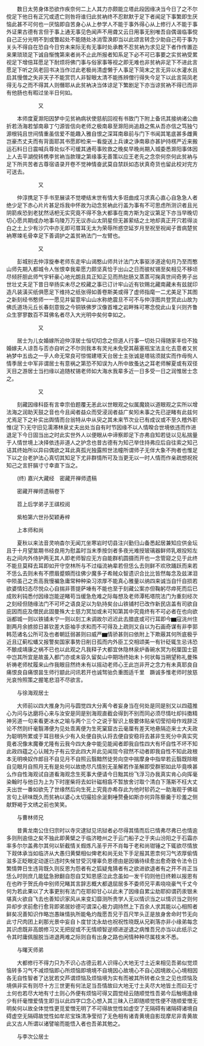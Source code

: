 <!-- { "loadSidebar": true } -->
　　数日太劳身体恐欲作疾奈何二上人其力亦颇能立塔此段因缘决当今日了之不尔傥足下他日有正冗或遗亡则咎将谁归此贫衲终不忍默默于足下者闻足下事繁即生厌恼此甚不可何也一厌恼即自苦身心从上参学人不能于事外得心从上修行人不能于事外证果古德有言但于事上通无事见色闻声不用聋又云日用事无别唯吾自偶谐临事傥自己正分光明不到或瞥起处不能随处冰消雪涣即当以此颂言转念少助自己苟于事为关头不得自在恐自今日穷未来际无有无事时处承教不忍贫衲为求见足下者作传置迩来果琐琐足下诚自惭愧第来者尚不止此所报者知系足下必不可已事要之实贫衲受累视足下增倍耳愿足下耐烦将佛门事与俗家事等视之即无难也非贫衲非足下不进此言愿足下听之凤老回书决当作过此老极尚清虚懒于人事足下简末之言无异以水灌水且启其慢僧之失非天子不能赏罚人非智眼太清不能拣辨僧行得失今足下以此言简凤老得无与之而不得其人则僭耶从此贫衲决当体谅足下繁剧足下亦当谅贫衲不得已而非有他肠也有暇过坐半日何如。

　　　　　　又

　　本师度夏滁阳因梦中见贫衲病状使慈航回视有书致门下附上备讯其接纳诸公曲折若汤海若邹南皋丁勺源皆信向老师之极南皋至滁阳尚追趋之焦从吾亦信之笃独勺源根钝且世间情重虽信爱不能趣入雅自恨之深耳南皋前与门下书闻其笔底甚多雌黄岂豪杰丈夫而有背面耶其书愿即检来一看旋送上兵谏之诤南皋亦甚护持楞严近来搬运石料日日震喊兵尊处似不可缓其通苟事败救之晚矣早晚尚期入城委悉滁阳事体因上人去平湖傥转槜李贫衲当款理之第缘事无善策以应王老先之念奈何奈何此贫衲与足下所共苦者古尊宿语录开卷不觉神情奋武莫自禁跃如态状真奇货也留此校对完方可送去。

　　　　　　又

　　仲淳携足下手书至展读不觉哽结末世有情大多诳曲成习求真心直心自急急人者绝少足下赤心片片甚足烁我中怀故为动念贫衲此行盖为事有不可思虑所测识者且光阴箭疾恐到老犹然话杷无实究竟不得不急大都事在南方斯为定议第足下亦当早晚切切心愿共期成办地事乌陵万万无议赤山太阴星但无甚萦结之土地却真正开穴若得淡白之土上少有沙穴中亦无即可厝耳无太为荣辱所惑空延岁月至祝至祝闻子晋病楚贫衲寒竦毛骨幸足下善调护之盖贫衲法门一左臂也。

　　　　　　又

　　彭城别去仲淳旋奉老师东走牢山谒憨山师共计法门大事驱涉道途旬月乃至而憨山师先期入都城令人怅恨幸我辈愿力颇坚真恰于出山之日而彼杖锡至矣相见不移顷尽倾肝胆此师气宇轩豪心地光朗且具正知正见而热肚肠又蒸蒸可掬真世间奇男子出世壮丈夫足下昔日举扬实未尽之校藏之事已订计牢山近有钦赐北藏南藏未有兹就印造凡装潢买纸俱愿足下维持之纸张得如善卷斯美或得了虚师指麾一二尤美足下其图之新刻经书憨师一一愿见并留意牢山山水称绝震旦不可不与仲淳图共登赏此山故为佛氏道场元丘长春刻意毁之今铜铁佛罗汉像首堆之岩畔殊可寒念傥此山复兴则齐鲁众生寥寥数百不耳佛名者尽入大光明中矣何幸如之。

　　　　　　又

　　居士为儿女婚嫁所迫仲淳居士恒切切念之但道人行事一切处只得随家丰俭不独婚嫁夫人谅吾与否亦自听之不尔则我本有灵光未免受其蔽塞瓶宝法主化去意者又贫衲梦中五齿之一乎人命无常良可惊惕建塔天台居士主张诚是塔铭须就实而作毋徇人情季居士中军非谓居士有意祸之第恐不知误为人所中故蚤达之耳老师解夏或有双径天目之游居士当扫缘以追随杖锡老师如大海水我辈多近一日多受一日之润惟居士念之。

　　　　　　又

　　刻藏因缘科臣有言幸宗伯题覆无恙此以世眼观之似属魔娆以道眼观之实所以增法海之润助天鼓之音也今且闻者益众而受浸润者益广矣矧未事之先已逆睹有此兹何尤焉足下之补实出舆情而台翁特从中从臾之其未来节次业已有成议或不至久稽外职惟(足下)无守旧见濡滞林泉丈夫出处当自有时节因缘不以人情暌合世境依违而作进退足下今日固当出之时此实世外人以便眼从中谛察即足下亦弗自知若徒以见私揣量于人情世境上决择依违非道人之护念也昔古德有为知己举住持弗应后自往索之知己诘其终始所以异曰偶欲之耳此真孤光独露照世法幢所谓师子无伴大象不拘者也惟足下以之台老护法心真切其知足下尤非群情所可及当更无以一时人情而作亲疏想祝祝知己之言肝膈寸寸幸直下当之。

　　(终)
嘉兴大藏经　密藏开禅师遗稿


　　密藏开禅师遗稿卷下

　　苕上后学弟子王祺校阅

　　紫柏第六世孙契颖寿梓

　　上本师和尚

　　夏秋以来法音灵响杳尔无闻兀坐寒岩时切县注兴勤归山备悉起居兼知应供金坛且于十月望筮期书经良用为慰盖时当末季按剑者多夜光难授玻璃器鲜师乳艰投矧左右之间内外侍护两无其人即老师智应无方自能群机圆摄而开也一念管窥之见于此终不能旦莫释去耳即如开守空林所与不过缁流衲辈若但恁么去则鲜不欢欣踊跃而来若不恁么去则未有不攒眉蹙頞而往佛少魔多子希贼众智遗识合比比皆然每念及兹涕泪中陨虽己之贡高我慢褊急庸常种种染习浓厚不能真心雅量以纳四来诚当自忏自损若欲婆情妇态尽悦众心自揣非菩提萨埵有不能也至于刻藏公案亦但鞠躬尽瘁死而后已成败利钝悉付因缘岂能逆睹苟当缓急危难之际每想及老师潭柘塔院法门为重刻经次之刻经但随缘法门不可坏之语良足以为轨持矣台山铁铺村已改作新民店盖有司欲自庇因而庇及僧民此固曼殊大士慈力冥加或未可知第其中究竟终有不可必者在也向欲诣都城一则以铁铺未宁一则以刻工未调故尔迟迟此去腊底或可行耳即今▆寇洮州住劄两月余掳掠日甚钦差大臣袖手求和而不可得及上疏则又自以为石画奇谋有非李郭韩范诸名公所可及也者朝廷弱甚则曰威严▆情骄甚则曰依附上下欺蔽其何所底极乎近且辽蓟松蟠又报警矣国家事势日削日孤而内外臣工交相颂美一有针砭辄生忌讳恐不酿成靖康之祸不已也以此观之凡我释子大都宜休隐林泉炉香碗水冥为祝厘国士筵中岂其所宜是故虽入都门亦或未容久留矣山中期场终始未卜何状每当朔望称礼曼殊祈祷老师杖履来山作我眼目然终未有以摇动老师心王此岂非开之念力有未真耶良自痛恨良自痛恨昙生师行颛此问讯若开也诚驽骀负重图适千里　蹶诚多惟老师时放慈光哀怜照策之握笔悲泪不尽欲言。

　　与徐海观居士

　　大师前以四大推身为问与圆觉四大分离今者妄身当在何处是同是别又以四蕴推心为问与达磨将心来与汝安是同是别海观直截会得到不别而同必须尽情吐却抖擞精神另道一句来看更冰水之喻与两个三个之说于智识上极要体贴亲切莹彻毋作戏辞泛论不然则纤毫翳滞便为见处乖离便为生死窠窟古云毫厘有差天地悬隔迩来士大夫政为聪明所累或于耳目根头少有入处便自执认将去便自安稳将去甚非生死分中真实究竟者况像末魔眷尤隆有云我今四大身中能见能闻者即我自性四大有坏自性不坏不知此政四蕴之心认贼为子有云空此四大并此见闻现今寂然不动者即我自性不知此政根本无明唤奴作郎目不自见月不自照云翳黯然徒劳向空中揣摩身中指举若云翳既除眼自见眼月自照月无有是处何以故绝尽凡情别无圣解若作圣解即受群邪如此毕竟唤甚么作自性海观试自道看海观念生死事大便请今日黜其纷飞浮习办我真实肯心向挥毫染翰时与他日为上为下时崖柴将去如针磁相翕不暂放舍讨取个清白下落斯不枉大丈夫出世一番如欲先了世缘然后向生死上究竟亦希存此为他时轸药之一助海观于佛祖言句上研味既久而贫衲以婆心太切撮拾余涎剩唾赘叠如斯亦何异陈藜羹于珍羞之侧献野褐于文绣之前也笑笑。

　　与曹林师兄

　　昔黄龙南公住归宗时以寺灾逮狱见讯狱者必尽得其情而后已情弗尽弗已也情逾多则刑逾倍之矣不独此即黄檗之于临济睦州之于云门船子之于夹山汾阳之于石霜亦率多尔尔盖弗尔其何以斩截情关煆炼凡圣乎开不肖每于老和尚钳锤之下辄欲尽情放下觌体承当如临济从大愚归黄檗相似俾老和尚无处下手足报其恩柰何习气浓厚偷情滋多正眨眼定动遂已违时失候甘受沉埋辜负恩德由是因循待续愈出愈奇致令法令日繁情弊日生违背既久则反恩为怨者有之狐疑鬼猜者有之欲进欲退者有之开不肖正当恁么时则庶几能猛急掀翻自怨自艾知恩感泣此念虽如一发千钧则他日终赖以报恩有在也昨于贺氏舟中别师兄睹其言辞志概大都退屈居多不委师兄平素哓哓豪气千丈今何为若此果以了大事更别有法门在耶抑甘心以此未了因缘自累尘劫耶抑谓药汞银未堪真火欲自飞去也善知识家风从来变幻靡测所贵学人无以情识当之以情识当之则何异却步求前愈行愈背即弟居妙德可谓深心极力调持然上下百余人求其能以心相照者鲜矣况善知识作略岂愚昧情执所能龟灼哉愿吾兄于百尺竿头正是放身舍命时节无向此寸尺肉团上刹那光景中妄自卜度甘沈永劫也祝祝性晓既从兄剃落亦非小缘弟每念其识虑既非高朗修习又无把捉或不无情顺智逆顺进逆退之病惟吾兄亦当以此纸示之令其时庸佩服脱当进退两难之际则自有出身之路也闲情种种尽属枝末不悉。

　　与曙天师弟

　　大都修行不得力只为不识心古德云若人识得心大地无寸土近来相见吾弟似觉烦恼转多习气不减烦恼即心所烦恼即境境不自境因心故境心不自心因境故心心境相因各无自性智者了达犹若交芦谓烦恼及烦恼境为实有而被其所转者众生之见也烦恼及境俱非实有则尽十方三世更有何法足当吾情故曰大地无寸土夫尽大地皆土而曰无寸土何也若尽大地有寸土则心外便有烦恼可得又圆觉经云随顺觉性吾弟今后触境逢缘少有纤毫憎爱情生即当以此四字口念心想入其三昧入已即随顺觉性便不随顺爱憎无明矣何以故全体觉性更觅爱憎无明了不可得故觉性如虚空了无隔碍有诸隔碍诸境自碍虚空无隔碍故觉性如牟尼宝珠清净莹彻了无色相有诸青黄境自影现摩尼非青黄故此又古人所谓以诸譬喻而能悟入者也吾弟其勉之。

　　与李次公居士

